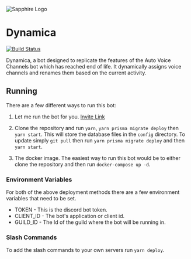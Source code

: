 ![Sapphire Logo](https://raw.githubusercontent.com/sebasptsch/Dynamica/master/assets/DynamicaBanner.png)

# Dynamica

[![Build Status](https://ci.sebasptsch.dev/api/badges/sebasptsch/Dynamica/status.svg)](https://ci.sebasptsch.dev/sebasptsch/Dynamica)

Dynamica, a bot designed to replicate the features of the Auto Voice Channels bot which has reached end of life. It dynamically assigns voice channels and renames them based on the current activity.

## Running

There are a few different ways to run this bot:

1. Let me run the bot for you. [Invite Link](https://discord.com/api/oauth2/authorize?client_id=916643283118198804&permissions=285212688&scope=bot%20applications.commands)

2. Clone the repository and run `yarn`, `yarn prisma migrate deploy` then `yarn start`. This will store the database files in the `config` directory. To update simply `git pull` then run `yarn prisma migrate deploy` and then `yarn start`.

3. The docker image. The easiest way to run this bot would be to either clone the repository and then run `docker-compose up -d`.

### Environment Variables

For both of the above deployment methods there are a few environment variables that need to be set.

- TOKEN - This is the discord bot token.
- CLIENT_ID - The bot's application or client id.
- GUILD_ID - The Id of the guild where the bot will be running in.

### Slash Commands

To add the slash commands to your own servers run `yarn deploy`.

